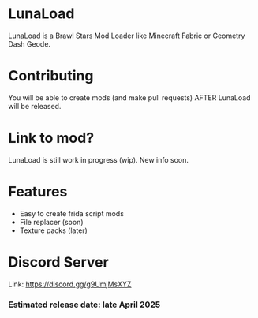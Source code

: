 # LunaLoad
LunaLoad is a Brawl Stars Mod Loader like Minecraft Fabric or Geometry Dash Geode. 

# Contributing
You will be able to create mods (and make pull requests) AFTER LunaLoad will be released.

# Link to mod?
LunaLoad is still work in progress (wip). New info soon.

# Features
- Easy to create frida script mods
- File replacer (soon)
- Texture packs (later)

# Discord Server
Link: https://discord.gg/g9UmjMsXYZ

### Estimated release date: late April 2025

